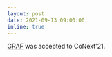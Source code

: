 ```yaml
---
layout: post
date: 2021-09-13 09:00:00
inline: true
---
```


[GRAF](https://dl.acm.org/doi/abs/10.1145/3485983.3494866) was accepted to CoNext'21.
